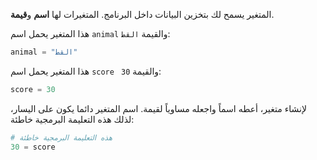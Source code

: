 المتغير يسمح لك بتخزين البيانات داخل البرنامج. المتغيرات لها **اسم** و**قيمة**.

هذا المتغير يحمل اسم `animal` والقيمة `القط`:

```python
animal = "القط"
```

هذا المتغير يحمل اسم `score ` والقيمة `30`:

```python
score = 30
```

لإنشاء متغير، أعطه اسماً واجعله مساوياً لقيمة. اسم المتغير دائما يكون على اليسار، لذلك هذه التعليمة البرمجية خاطئة:

```python
# هذه التعليمة البرمجية خاطئة
30 = score      
```

